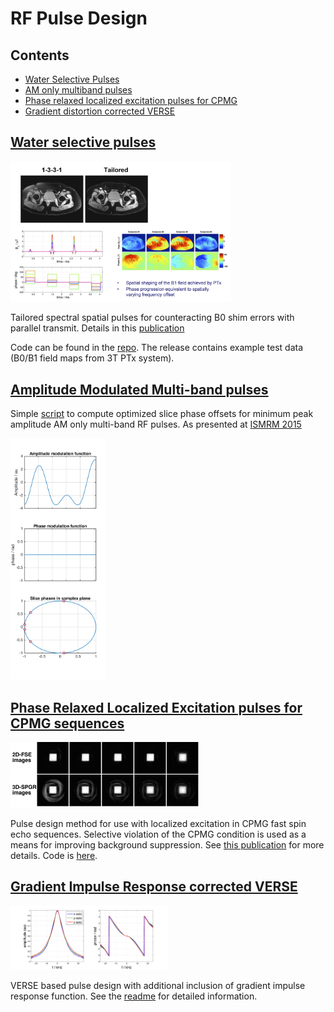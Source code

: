# RF Pulse Design

## Contents
* [Water Selective Pulses](#watpulse)
* [AM only multiband pulses](#ampulse)
* [Phase relaxed localized excitation pulses for CPMG](#cpmg)
* [Gradient distortion corrected VERSE](#reverse)


<a name="watpulse"></a>

## [Water selective pulses](https://github.com/mriphysics/water_selective_pulses/#readme)

<img src="images/wats.jpg" width="70%">

Tailored spectral spatial pulses for counteracting B0 shim errors with parallel transmit. Details in this [publication](http://dx.doi.org/10.1002/mrm.22260)

Code can be found in the [repo](https://github.com/mriphysics/water_selective_pulses). The release contains example test data (B0/B1 field maps from 3T PTx system).

<a name="ampulse"></a>


## [Amplitude Modulated Multi-band pulses](https://github.com/mriphysics/AM_multiband/#readme)

Simple [script](https://github.com/mriphysics/AM_multiband) to compute optimized slice phase offsets for minimum peak amplitude AM only multi-band RF pulses. As presented at [ISMRM 2015](https://kclpure.kcl.ac.uk/portal/files/35847819/mb_AM_submitted.pdf)

<img src="images/MB_screenshot.png" width="30%">

<a name="cpmg"></a>

## [Phase Relaxed Localized Excitation pulses for CPMG sequences](https://github.com/mriphysics/phase_relaxed_CPMG_excitation/#readme)

<img src="images/square_excitation.jpg" width="60%">

Pulse design method for use with localized excitation in CPMG fast spin echo sequences. Selective violation of the CPMG condition is used as a means for improving background suppression. See [this publication](http://onlinelibrary.wiley.com/doi/10.1002/mrm.25996/abstract) for more details. Code is [here](https://github.com/mriphysics/phase_relaxed_CPMG_excitation/).

<a name="reverse"></a>

## [Gradient Impulse Response corrected VERSE](https://github.com/mriphysics/reverse-GIRF/#readme)

<img src="images/girf.png" width="50%">

VERSE based pulse design with additional inclusion of gradient impulse response function. See the [readme](https://github.com/mriphysics/reverse-GIRF/#readme) for detailed information.
